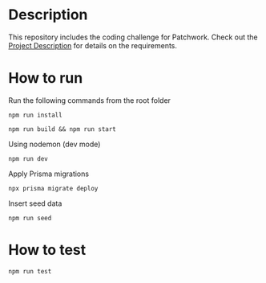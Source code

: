 # Description
This repository includes the coding challenge for Patchwork. Check out the [Project Description](./ProblemDescription.MD) for details on the requirements.

# How to run

Run the following commands from the root folder
```
npm run install
```

```
npm run build && npm run start
```

Using nodemon (dev mode)
```
npm run dev
```

Apply Prisma migrations
```
npx prisma migrate deploy
```

Insert seed data
```
npm run seed
```

# How to test
```
npm run test
```